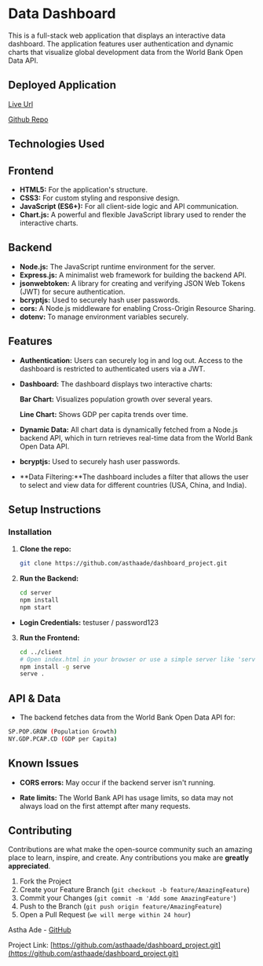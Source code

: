 # Data Dashboard

This is a full-stack web application that displays an interactive data dashboard. The application features user authentication and dynamic charts that visualize global development data from the World Bank Open Data API.

## Deployed Application

[Live Url]()

[Github Repo]()

## Technologies Used

## Frontend

- **HTML5:** For the application's structure.
- **CSS3:** For custom styling and responsive design.
- **JavaScript (ES6+):** For all client-side logic and API communication.
- **Chart.js:** A powerful and flexible JavaScript library used to render the interactive charts.

## Backend

- **Node.js:** The JavaScript runtime environment for the server.
- **Express.js:** A minimalist web framework for building the backend API.
- **jsonwebtoken:** A library for creating and verifying JSON Web Tokens (JWT) for secure authentication.
- **bcryptjs:** Used to securely hash user passwords.
- **cors:** A Node.js middleware for enabling Cross-Origin Resource Sharing.
- **dotenv:** To manage environment variables securely.

## Features
- **Authentication:** Users can securely log in and log out. Access to the dashboard is restricted to authenticated users via a JWT.
- **Dashboard:** The dashboard displays two interactive charts:

  **Bar Chart:** Visualizes population growth over several years.
  
  **Line Chart:** Shows GDP per capita trends over time.

- **Dynamic Data:** All chart data is dynamically fetched from a Node.js backend API, which in turn retrieves real-time data from the World Bank Open Data API.
- **bcryptjs:** Used to securely hash user passwords.
- **Data Filtering:**The dashboard includes a filter that allows the user to select and view data for different countries (USA, China, and India).

## Setup Instructions

### Installation

1. **Clone the repo:**
   ```sh
   git clone https://github.com/asthaade/dashboard_project.git
   ```
2. **Run the Backend:**

   ```sh
   cd server
   npm install
   npm start

   ```
- **Login Credentials:** testuser / password123

3. **Run the Frontend:**
   ```sh
   cd ../client
   # Open index.html in your browser or use a simple server like 'serve'
   npm install -g serve
   serve .

   ```

## API & Data
 - The backend fetches data from the World Bank Open Data API for:
 ```sh
 SP.POP.GROW (Population Growth)
 NY.GDP.PCAP.CD (GDP per Capita)
 ```

## Known Issues
- **CORS errors:** May occur if the backend server isn't running.

- **Rate limits:** The World Bank API has usage limits, so data may not always load on the first attempt after many requests.

## Contributing

Contributions are what make the open-source community such an amazing place to learn, inspire, and create. Any contributions you make are **greatly appreciated**.

1. Fork the Project
2. Create your Feature Branch (`git checkout -b feature/AmazingFeature`)
3. Commit your Changes (`git commit -m 'Add some AmazingFeature'`)
4. Push to the Branch (`git push origin feature/AmazingFeature`)
5. Open a Pull Request (`we will merge within 24 hour`)

Astha Ade - [GitHub](https://github.com/asthaade)

Project Link: [https://github.com/asthaade/dashboard_project.git](https://github.com/asthaade/dashboard_project.git)

